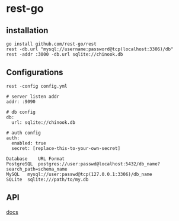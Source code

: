 # rest-go

## installation

```shell
go install github.com/rest-go/rest
rest -db.url "mysql://username:password@tcp(localhost:3306)/db"
rest -addr :3000 -db.url sqlite://chinook.db
```

## Configurations

```shell
rest -config config.yml
```

```
# server listen addr
addr: :9090

# db config
db:
  url: sqlite://chinook.db

# auth config
auth:
  enabled: true
  secret: [replace-this-to-your-own-secret]
```

```shell
Database	URL Format
PostgreSQL	postgres://user:passwd@localhost:5432/db_name?search_path=schema_name
MySQL	mysql://user:passwd@tcp(127.0.0.1:3306)/db_name
SQLite	sqlite:///path/to/my.db
```

## API

[docs](https://rest-go.com/docs/guides/api)